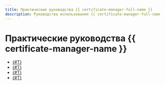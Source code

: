 ```yaml
---
title: Практические руководства {{ certificate-manager-full-name }}
description: Руководства использования {{ certificate-manager-full-name }} в {{ yandex-cloud }}.
---
```


# Практические руководства {{ certificate-manager-name }}

* [{#T}](./nginx-ingress-certificate-manager.md)
* [{#T}](./virtual-hosting.md)
* [{#T}](./gatsby-static-website.md)
* [{#T}](./tls-termination/index.md)